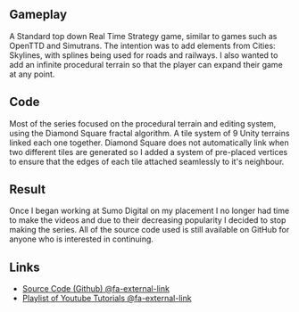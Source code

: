 ## Gameplay

A Standard top down Real Time Strategy game, similar to games such as OpenTTD and Simutrans. The intention was to add elements from Cities: Skylines, with splines being used for roads and railways. I also wanted to add an infinite procedural terrain so that the player can expand their game at any point.

## Code

Most of the series focused on the procedural terrain and editing system, using the Diamond Square fractal algorithm. A tile system of 9 Unity terrains linked each one together. Diamond Square does not automatically link when two different tiles are generated so I added a system of pre-placed vertices to ensure that the edges of each tile attached seamlessly to it's neighbour.

## Result

Once I began working at Sumo Digital on my placement I no longer had time to make the videos and due to their decreasing popularity I decided to stop making the series. All of the source code used is still available on GitHub for anyone who is interested in continuing.

## Links

*   [Source Code (Github) @fa-external-link ](https://github.com/Nick-Pearson/Transport-Game)
*   [Playlist of Youtube Tutorials @fa-external-link ](https://www.youtube.com/playlist?list=PLbqSTeoMZd-JmdgzeDP5OFeDzDo9xQ1ZW)
